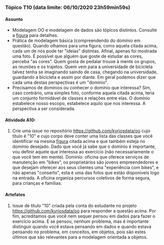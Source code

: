 ### Tópico T10 (data limite: **06/10/2020 23h59min59s**)

#### Assunto

- Modelagem OO e modelagem de dados são tópicos distintos. Consulte a [figura](../media/bicicleta-oo.pdf) para detalhes.
- Prática de modelagem básica (compreendendo do domínio em questão). Quando olhamos para uma figura, como aquela citada acima,
cada um de nós pode ter "ideias" distintas. Afinal, apenas foi mostrada uma foto. É possível que alguém que goste de estudar as cores, perceba 
"as cores". Quem gosta de pedalar trouxe à mente os grupos, as reuniões e os trajetos. Quem vem para a universidade de bicicleta talvez
tenha se imaginando saindo de casa, chegando na universidade, guardando a bicicleta e assim por diante. Em geral podemos dizer que cada
uma destas perspectivas é um "domínio".
- Precisamos de domínios ou conhecer o domínio que interessa? Sim, caso contrário, uma simples foto, conforme aquela citada acima,
teria um conjunto formidável de classes e relações entre elas. O domínio estabelece nosso escopo, estabelece aquilo que nos
interessa. A perspectiva a ser considerada. 

#### Atividade A10:

1. Crie uma _issue_ no repositório https://github.com/kyriosdata/oo cujo título é "10" e cujo corpo deve conter uma lista das classes que você identificar 
na mesma [figura](../media/bicicleta-oo.pdf) citada acima e que também esteja no domínio desejado. 
Dado que você já sabe que o domínio é importante, vou definir aquele que interessa
ao exercício (não necessariamente o que você tem em mente). Domínio: oficina que oferece serviços de manutenção em "bikes", os proprietários
são jovens empreendedores e que desejam oferecer aos seus clientes uma "experiência com bikes", e não apenas "conserto", esta é uma das
fotos que estão disponíveis logo na entrada. A oficina organiza percursos coletivos de forma segura, para crianças e famílias. 

#### Artefatos

1. Issue de título "10" criada pela conta do estudante no projeto https://github.com/kyriosdata/oo para responder a questão acima. Por fim,
acreditamos que você nem sequer pensou em dados para fazer o exercício acima. E se pensou, nenhum problema, mas é importante distinguir
quando você estava pensando em dados e quando estava pensando no problema, em conceitos, em objetos, pois são estes últimos que 
são relevantes para a modelagem orientada a objetos.
